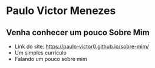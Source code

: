 # Paulo Victor Menezes
## Venha conhecer um pouco Sobre Mim
- Link do site: https://paulo-victor0.github.io/sobre-mim/
- Um simples currículo
- Falando um pouco sobre mim
